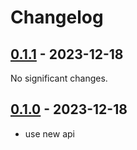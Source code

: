 # Changelog

<!-- towncrier release notes start -->

## [0.1.1](https://github.com/doplaydo/DoData_SDK/releases/v0.1.1) - 2023-12-18

No significant changes.


## [0.1.0](https://github.com/doplaydo/DoData_SDK/releases/v0.1.0) - 2023-12-18

- use new api

